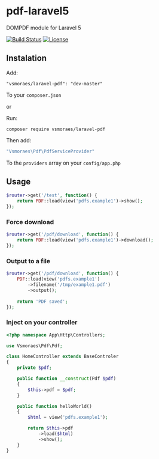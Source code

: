 # pdf-laravel5

DOMPDF module for Laravel 5

[![Build Status](https://api.travis-ci.org/vsmoraes/pdf-laravel5.svg)](https://travis-ci.org/vsmoraes/pdf-laravel5)
[![License](https://poser.pugx.org/vsmoraes/laravel-pdf/license.svg)](https://packagist.org/packages/vsmoraes/laravel-pdf)

## Instalation
Add:
```
"vsmoraes/laravel-pdf": "dev-master"
```
To your `composer.json`

or

Run:
```
composer require vsmoraes/laravel-pdf
```

Then add:
```php
"Vsmoraes\Pdf\PdfServiceProvider"
```
To the `providers` array on your `config/app.php`

## Usage

```php
$router->get('/test', function() {
    return PDF::load(view('pdfs.example1')->show();
});
```

### Force download
```php
$router->get('/pdf/download', function() {
    return PDF::load(view('pdfs.example1')->download();
});
```

### Output to a file
```php
$router->get('/pdf/download', function() {
    PDF::load(view('pdfs.example1')
        ->filename('/tmp/example1.pdf')
        ->output();
    
    return 'PDF saved';
});
```

### Inject on your controller

```php
<?php namespace App\Http\Controllers;

use Vsmoraes\Pdf\Pdf;

class HomeController extends BaseControler
{
    private $pdf;

    public function __construct(Pdf $pdf)
    {
        $this->pdf = $pdf;
    }

    public function helloWorld()
    {
        $html = view('pdfs.example1');

        return $this->pdf
            ->load($html)
            ->show();
    }
}
```
